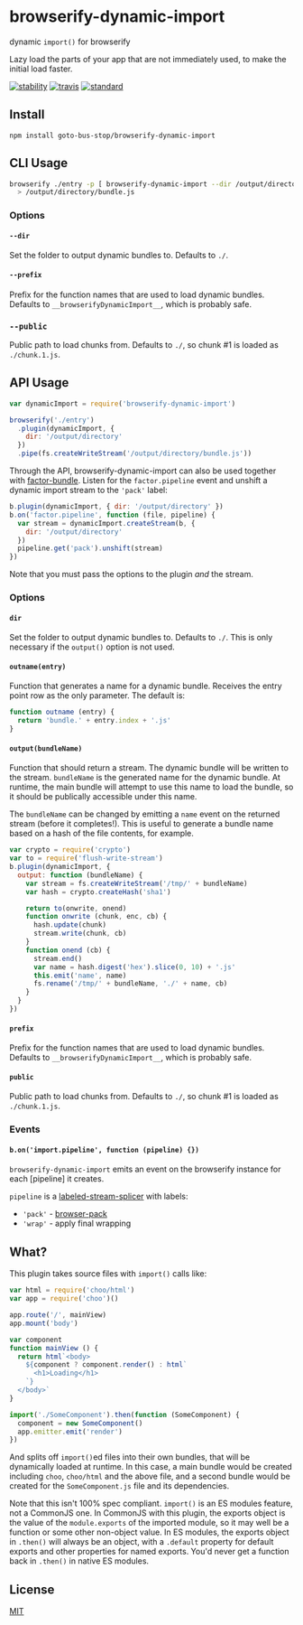 # browserify-dynamic-import

dynamic `import()` for browserify

Lazy load the parts of your app that are not immediately used, to make the initial load faster.

[![stability][stability-image]][stability-url]
[![travis][travis-image]][travis-url]
[![standard][standard-image]][standard-url]

[stability-image]: https://img.shields.io/badge/stability-experimental-orange.svg?style=flat-square
[stability-url]: https://nodejs.org/api/documentation.html#documentation_stability_index
[travis-image]: https://img.shields.io/travis/goto-bus-stop/browserify-dynamic-import.svg?style=flat-square
[travis-url]: https://travis-ci.org/goto-bus-stop/browserify-dynamic-import
[standard-image]: https://img.shields.io/badge/code%20style-standard-brightgreen.svg?style=flat-square
[standard-url]: http://npm.im/standard

## Install

```
npm install goto-bus-stop/browserify-dynamic-import
```

## CLI Usage

```bash
browserify ./entry -p [ browserify-dynamic-import --dir /output/directory ]
  > /output/directory/bundle.js
```

### Options

#### `--dir`

Set the folder to output dynamic bundles to. Defaults to `./`.

#### `--prefix`

Prefix for the function names that are used to load dynamic bundles.
Defaults to `__browserifyDynamicImport__`, which is probably safe.

### `--public`

Public path to load chunks from.
Defaults to `./`, so chunk #1 is loaded as `./chunk.1.js`.

## API Usage

```js
var dynamicImport = require('browserify-dynamic-import')

browserify('./entry')
  .plugin(dynamicImport, {
    dir: '/output/directory'
  })
  .pipe(fs.createWriteStream('/output/directory/bundle.js'))
```

Through the API, browserify-dynamic-import can also be used together with
[factor-bundle](https://github.com/browserify/factor-bundle). Listen for the
`factor.pipeline` event and unshift a dynamic import stream to the `'pack'`
label:

```js
b.plugin(dynamicImport, { dir: '/output/directory' })
b.on('factor.pipeline', function (file, pipeline) {
  var stream = dynamicImport.createStream(b, {
    dir: '/output/directory'
  })
  pipeline.get('pack').unshift(stream)
})
```

Note that you must pass the options to the plugin _and_ the stream.

### Options

#### `dir`

Set the folder to output dynamic bundles to. Defaults to `./`.
This is only necessary if the `output()` option is not used.

#### `outname(entry)`

Function that generates a name for a dynamic bundle.
Receives the entry point row as the only parameter. The default is:

```js
function outname (entry) {
  return 'bundle.' + entry.index + '.js'
}
```

#### `output(bundleName)`

Function that should return a stream. The dynamic bundle will be written to the stream.
`bundleName` is the generated name for the dynamic bundle.
At runtime, the main bundle will attempt to use this name to load the bundle, so it should be publically accessible under this name.

The `bundleName` can be changed by emitting a `name` event on the returned stream (before it completes!).
This is useful to generate a bundle name based on a hash of the file contents, for example.

```js
var crypto = require('crypto')
var to = require('flush-write-stream')
b.plugin(dynamicImport, {
  output: function (bundleName) {
    var stream = fs.createWriteStream('/tmp/' + bundleName)
    var hash = crypto.createHash('sha1')

    return to(onwrite, onend)
    function onwrite (chunk, enc, cb) {
      hash.update(chunk)
      stream.write(chunk, cb)
    }
    function onend (cb) {
      stream.end()
      var name = hash.digest('hex').slice(0, 10) + '.js'
      this.emit('name', name)
      fs.rename('/tmp/' + bundleName, './' + name, cb)
    }
  }
})
```

#### `prefix`

Prefix for the function names that are used to load dynamic bundles.
Defaults to `__browserifyDynamicImport__`, which is probably safe.

#### `public`

Public path to load chunks from.
Defaults to `./`, so chunk #1 is loaded as `./chunk.1.js`.

### Events

#### `b.on('import.pipeline', function (pipeline) {})`

`browserify-dynamic-import` emits an event on the browserify instance for each [pipeline] it creates.

`pipeline` is a [labeled-stream-splicer](https://github.com/browserify/labeled-stream-splicer) with labels:

 - `'pack'` - [browser-pack](https://github.com/browserify/browser-pack)
 - `'wrap'` - apply final wrapping

## What?

This plugin takes source files with `import()` calls like:

```js
var html = require('choo/html')
var app = require('choo')()

app.route('/', mainView)
app.mount('body')

var component
function mainView () {
  return html`<body>
    ${component ? component.render() : html`
      <h1>Loading</h1>
    `}
  </body>`
}

import('./SomeComponent').then(function (SomeComponent) {
  component = new SomeComponent()
  app.emitter.emit('render')
})
```

And splits off `import()`ed files into their own bundles, that will be dynamically loaded at runtime.
In this case, a main bundle would be created including `choo`, `choo/html` and the above file, and a second bundle would be created for the `SomeComponent.js` file and its dependencies.

Note that this isn't 100% spec compliant.
`import()` is an ES modules feature, not a CommonJS one.
In CommonJS with this plugin, the exports object is the value of the `module.exports` of the imported module, so it may well be a function or some other non-object value.
In ES modules, the exports object in `.then()` will always be an object, with a `.default` property for default exports and other properties for named exports.
You'd never get a function back in `.then()` in native ES modules.

## License

[MIT](LICENSE.md)
